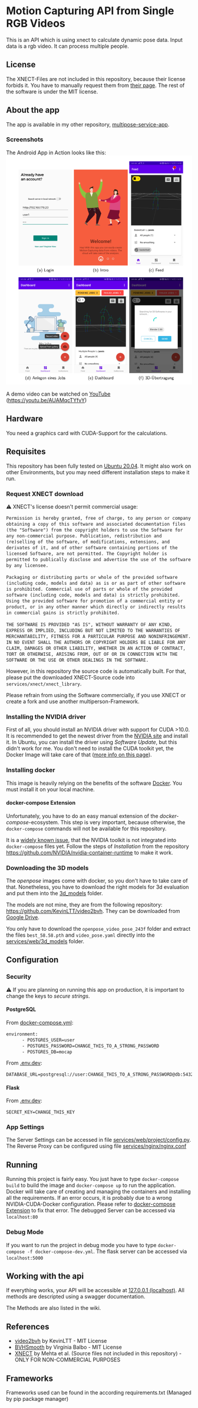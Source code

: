 # Motion Capturing API from Single RGB Videos
This is an API which is using xnect to
calculate dynamic pose data. Input data is a rgb video. It can process
multiple people.
## License
The XNECT-Files are not included in this repository, because their license forbids it.
You have to manually request them from [their page](https://gvv.mpi-inf.mpg.de/projects/XNect/).
The rest of the software is under the MIT license.
## About the app
The app is available in my other repository, [multipose-service-app](https://github.com/Sinnaj94/multipose-service-app).
### Screenshots
The Android App in Action looks like this:
![](screenshots/screenshots.png)

A demo video can be watched on [YouTube](https://youtu.be/AUAMqcTYfvY) (https://youtu.be/AUAMqcTYfvY)
## Hardware
You need a graphics card with CUDA-Support for the calculations.
## Requisites
This repository has been fully tested on [Ubuntu 20.04](https://releases.ubuntu.com/20.04/).
It might also work on other Environments, but you may need different installation steps to make it run.
### Request XNECT download
:warning: XNECT's license doesn't permit commercial usage:
```
Permission is hereby granted, free of charge, to any person or company obtaining a copy of this software and associated documentation files (the "Software") from the copyright holders to use the Software for any non-commercial purpose. Publication, redistribution and (re)selling of the software, of modifications, extensions, and derivates of it, and of other software containing portions of the licensed Software, are not permitted. The Copyright holder is permitted to publically disclose and advertise the use of the software by any licensee.

Packaging or distributing parts or whole of the provided software (including code, models and data) as is or as part of other software is prohibited. Commercial use of parts or whole of the provided software (including code, models and data) is strictly prohibited. Using the provided software for promotion of a commercial entity or product, or in any other manner which directly or indirectly results in commercial gains is strictly prohibited.

THE SOFTWARE IS PROVIDED "AS IS", WITHOUT WARRANTY OF ANY KIND, EXPRESS OR IMPLIED, INCLUDING BUT NOT LIMITED TO THE WARRANTIES OF MERCHANTABILITY, FITNESS FOR A PARTICULAR PURPOSE AND NONINFRINGEMENT. IN NO EVENT SHALL THE AUTHORS OR COPYRIGHT HOLDERS BE LIABLE FOR ANY CLAIM, DAMAGES OR OTHER LIABILITY, WHETHER IN AN ACTION OF CONTRACT, TORT OR OTHERWISE, ARISING FROM, OUT OF OR IN CONNECTION WITH THE SOFTWARE OR THE USE OR OTHER DEALINGS IN THE SOFTWARE.
```
However, in this repository the source code is automatically built. For that, please put the downloaded XNECT-Source code into ```services/xnect/xnect_library```.

Please refrain from using the Software commercially, if you use XNECT or create a fork and use another multiperson-Framework.
### Installing the NVIDIA driver
First of all, you should install an NVIDIA driver with support for CUDA >10.0.
It is recommended to get the newest driver from the [NVIDIA site](https://www.nvidia.de/Download/index.aspx) and install it.
In Ubuntu, you can install the driver using *Software Update*, but this didn't work for me.
You don't need to install the CUDA toolkit yet, the Docker Image will take care of that
([more info on this page](https://github.com/NVIDIA/nvidia-docker)).
### Installing docker
This image is heavily relying on the benefits of the software [Docker](https://www.docker.com/).
You must install it on your local machine. 
#### docker-compose Extension
Unfortunately, you have to do an easy manual extension of the *docker-compose*-ecosystem.
This step is very important, because otherwise, the `docker-compose` commands will not be available for this repository.

It is a [widely known issue](https://github.com/docker/compose/issues/6691), that the NVIDIA toolkit is not integrated into `docker-compose` files yet.
Follow the steps of *Installation* from the repository https://github.com/NVIDIA/nvidia-container-runtime to make it work.
### Downloading the 3D models
The *openpose* images come with docker, so you don't have to take care of that.
Nonetheless, you have to download the right models for 3d evaluation and put them into the [3d_models](services/web/3d_models) folder.

The models are not mine, they are from the following repository: https://github.com/KevinLTT/video2bvh.
They can be downloaded from [Google Drive](https://drive.google.com/drive/folders/1M2s32xQkrDhDLz-VqzvocMuoaSGR1MfX).

You only have to download the `openpose_video_pose_243f` folder and extract the files `best_58.58.pth` and `video_pose.yaml`
directly into the [services/web/3d_models](services/web/3d_models) folder.
## Configuration
### Security
:warning: If you are planning on running this app on production, it is important to change the keys
to *secure strings*.
#### PostgreSQL
From [docker-compose.yml](docker-compose.yml):
```
environment:
      - POSTGRES_USER=user
      - POSTGRES_PASSWORD=CHANGE_THIS_TO_A_STRONG_PASSWORD
      - POSTGRES_DB=mocap
```
From [.env.dev](.env.dev):
```
DATABASE_URL=postgresql://user:CHANGE_THIS_TO_A_STRONG_PASSWORD@db:5432/mocap
```
#### Flask
From [.env.dev](.env.dev): 
```
SECRET_KEY=CHANGE_THIS_KEY
```
### App Settings
The Server Settings can be accessed in file [services/web/project/config.py](services/web/project/config.py).
The Reverse Proxy can be configured using file [services/nginx/nginx.conf](services/nginx/nginx.conf)
## Running
Running this project is fairly easy. You just have to type `docker-compose build` to build the image and `docker-compose up`
to run the application. Docker will take care of creating and managing the containers and installing all the requirements.
If an error occurs, it is probably due to a wrong NVIDIA-CUDA-Docker configuration.
Please refer to [docker-compose Extension](#docker-compose-Extension) to fix that error.
The debugged Server can be accessed via `localhost:80`
### Debug Mode
If you want to run the project in debug mode you have to type `docker-compose -f docker-compose-dev.yml`.
The flask server can be accessed via `localhost:5000`
## Working with the api
If everything works, your API will be accessible at [127.0.0.1 (localhost)](127.0.0.1).
All methods are descripted using a swagger documentation.

The Methods are also listed in the wiki.
## References
- [video2bvh](https://github.com/KevinLTT/video2bvh) by KevinLTT - MIT License
- [BVHSmooth](https://github.com/vdbalbom/BVHsmooth) by Virgínia Balbo - MIT License
- [XNECT](https://gvv.mpi-inf.mpg.de/projects/XNect/) by Mehta et al. (Source files not included in this repository) - ONLY FOR NON-COMMERCIAL PURPOSES
## Frameworks
Frameworks used can be found in the according requirements.txt (Managed by pip package manager)
